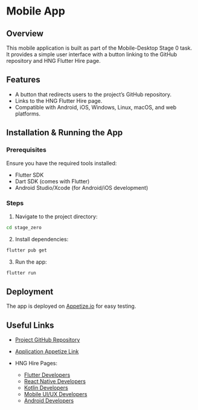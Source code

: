 # Mobile App

## Overview

This mobile application is built as part of the Mobile-Desktop Stage 0 task. It provides a simple user interface with a button linking to the GitHub repository and HNG Flutter Hire page.

## Features

- A button that redirects users to the project’s GitHub repository.
- Links to the HNG Flutter Hire page.
- Compatible with Android, iOS, Windows, Linux, macOS, and web platforms.

## Installation & Running the App

### Prerequisites

Ensure you have the required tools installed:

- Flutter SDK
- Dart SDK (comes with Flutter)
- Android Studio/Xcode (for Android/iOS development)

### Steps

1. Navigate to the project directory:

```sh
cd stage_zero
```

2. Install dependencies:

```sh
flutter pub get
```

3. Run the app:

```sh
flutter run
```

## Deployment

The app is deployed on [Appetize.io](https://appetize.io/) for easy testing.

## Useful Links

- [Project GitHub Repository](https://github.com/10-menachi/hng_12_stage_zero_mobile)
- [Application Appetize Link](https://appetize.io/app/b_rchk6hewny3x2xodis7ozbmx2e)

- HNG Hire Pages:
  - [Flutter Developers](http://hng.tech/hire/flutter-developers)
  - [React Native Developers](http://hng.tech/hire/react-native-developers)
  - [Kotlin Developers](http://hng.tech/hire/kotlin-developers)
  - [Mobile UI/UX Developers](http://hng.tech/hire/mobile-ui-ux-developers)
  - [Android Developers](http://hng.tech/hire/android-developers)
